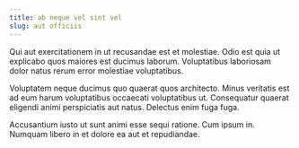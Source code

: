 ```yaml
---
title: ab neque vel sint vel
slug: aut officiis
---
```


Qui aut exercitationem in ut recusandae est et molestiae. Odio est quia ut explicabo quos maiores est ducimus laborum. Voluptatibus laboriosam dolor natus rerum error molestiae voluptatibus.

Voluptatem neque ducimus quo quaerat quos architecto. Minus veritatis est ad eum harum voluptatibus occaecati voluptatibus ut. Consequatur quaerat eligendi animi perspiciatis aut natus. Delectus enim fuga fuga.

Accusantium iusto ut sunt animi esse sequi ratione. Cum ipsum in. Numquam libero in et dolore ea aut et repudiandae.
